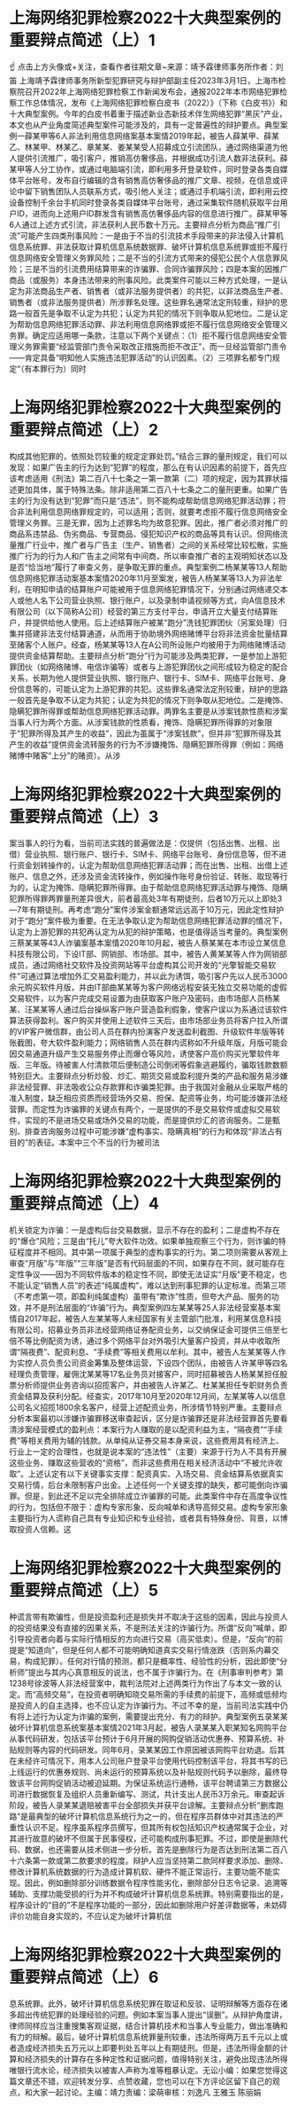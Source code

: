 # 上海网络犯罪检察2022十大典型案例的重要辩点简述（上）1

☝ 点击上方头像或+关注，查看作者往期文章~来源：靖予霖律师事务所作者：刘笛 上海靖予霖律师事务所新型犯罪研究与辩护部副主任2023年3月1日，上海市检察院召开2022年上海网络犯罪检察工作新闻发布会，通报2022年本市网络犯罪检察工作总体情况，发布《上海网络犯罪检察白皮书（2022）》（下称《白皮书》）和十大典型案例。今年的白皮书着重于描述新业态新技术伴生网络犯罪“黑灰”产业，本文也从产业角度简述典型案件可能涉及的，具有一定普遍性的辩护要点。典型案例一薛某甲等6人非法利用信息网络案基本案情2019年起，被告人薛某甲、薛某乙、林某甲、林某乙、章某某、姜某某受人招募成立引流团队，通过网络渠道为他人提供引流推广，吸引客户，推销高仿奢侈品，并根据成功引流人数非法获利。薛某甲等人分工协作，或通过电脑端引流，即利用多开登录软件，同时登录各类自媒体平台账号，发布自行编辑的含有销售高仿奢侈品的推广文章、视频，在信息或评论中留下销售团队人员联系方式，吸引他人关注；或通过手机端引流，即利用云控设备控制千余台手机同时登录各类自媒体平台账号，通过采集软件随机获取平台用户ID，进而向上述用户ID群发含有销售高仿奢侈品内容的信息进行推广。薛某甲等6人通过上述方式引流，非法获利人民币数十万元。主要辩点分析为商品“推广引流”可能产生四类刑事风险：一是由于不当的引流技术手段带来的非法侵入计算机信息系统罪、非法获取计算机信息系统数据罪、破坏计算机信息系统罪或拒不履行信息网络安全管理义务罪风险；二是不当的引流方式带来的侵犯公民个人信息罪风险；三是不当的引流费用结算带来的诈骗罪、合同诈骗罪风险；四是本案的因推广商品（或服务）本身违法带来的刑事风险。此类案件可能以三种方式处理，一是认定为非法商品生产者、销售者（或非法服务提供者）的共犯，以非法商品生产者、销售者（或非法服务提供者）所涉罪名处理。这些罪名通常法定刑较重，辩护的思路一般首先是争取不认定为共犯；认定为共犯的情况下则争取从犯地位。二是认定为帮助信息网络犯罪活动罪、非法利用信息网络罪或拒不履行信息网络安全管理义务罪。确定应适用哪一条款，注意以下两个关键点：（1）拒不履行信息网络安全管理义务罪需要“经监管部门责令采取改正措施而拒不改正”，而一旦经监管部门责令——肯定具备“明知他人实施违法犯罪活动”的认识因素。（2）三项罪名都专门规定“（有本罪行为）同时

# 上海网络犯罪检察2022十大典型案例的重要辩点简述（上）2

构成其他犯罪的，依照处罚较重的规定定罪处罚。”结合三罪的量刑规定，我们可以发现：如果广告主的行为达到“犯罪”的程度，那么在有认识因素的前提下，首先应该考虑适用《刑法》第二百八十七条之一第一款第（二）项的规定，因为其罪状描述更加具体，属于特殊法条。除非适用第二百八十七条之二的量刑更重。如果广告主的行为没有达到“犯罪”而只是“违法”，则不能构成帮助信息网络犯罪活动罪；符合非法利用信息网络罪规定的，可以适用；否则，就要考虑拒不履行信息网络安全管理义务罪。三是无罪，因为上述罪名均为故意犯罪。因此，推广者必须对推广的商品系违禁品、伪劣商品、专营商品、侵犯知识产权的商品等具有认识。但网络流量推广行业中，推广者与广告主（生产、销售者）之间的关系经常比较松散，实施推广行为的行为人和广告主之间常有中间商，所以审查推广者的主观明知状态以及是否“恰当地”履行了审查义务，是争取无罪的重点。典型案例二杨某某等13人帮助信息网络犯罪活动案基本案情2020年11月至案发，被告人杨某某等13人为非法牟利，在明知申请的结算账户可能被用于信息网络犯罪情况下，分别通过网络递交本人或他人名下公司营业执照、银行账户，以及录制申请视频等方式，向A信息技术有限公司（以下简称A公司）经营的第三方支付平台，申请开立大量支付结算账户，并提供给他人使用。后上述结算账户被某“跑分”洗钱犯罪团伙（另案处理）归集并搭建非法支付结算通道，从而用于协助境外网络赌博平台将非法资金批量结算至赌客个人账户。经查，杨某某等13人在A公司所设账户均被用于为网络赌博活动提供资金结算帮助。主要辩点分析“跑分”行为可能涉及两类犯罪，一是参加上游犯罪团伙（如网络赌博、电信诈骗等）或者与上游犯罪团伙之间形成较为稳定的配合关系，长期为他人提供营业执照、银行账户、银行卡、SIM卡、网络平台账号、身份信息等的，可能认定为上游犯罪的共犯。这些罪名通常法定刑较重，辩护的思路一般首先是争取不认定为共犯；认定为共犯的情况下则争取从犯地位。二是掩饰、隐瞒犯罪所得罪或帮助信息网络犯罪活动罪。两罪名主要是从涉案钱款性质和涉案当事人行为两个方面。从涉案钱款的性质看，掩饰、隐瞒犯罪所得罪的对象限于“犯罪所得及其产生的收益”，因此为虽属于“涉案钱款”，但并非“犯罪所得及其产生的收益”提供资金流转服务的行为不涉嫌掩饰、隐瞒犯罪所得罪（例如：网络赌博中赌客“上分”的赌资）。从涉

# 上海网络犯罪检察2022十大典型案例的重要辩点简述（上）3

案当事人的行为看，当前司法实践的普遍做法是：仅提供（包括出售、出租、出借）营业执照、银行账户、银行卡、SIM卡、网络平台账号、身份信息等，但不进行资金划转操作的，认定为帮助信息网络犯罪活动罪；而在出售、出租、出借上述账户、信息之外，还涉及资金流转操作，例如操作账号身份验证、转账、取现等行为的，认定为掩饰、隐瞒犯罪所得罪。由于帮助信息网络犯罪活动罪与掩饰、隐瞒犯罪所得罪两罪量刑差异很大，前者最高处3年有期徒刑，后者10万元以上即处3—7年有期徒刑。再考虑“跑分”案件涉案金额通常远远高于10万元，因此定性辩护对于“跑分”案件极为重要。在无法争取认定为帮助信息网络犯罪活动罪的情况下，认定为上游犯罪的共犯再认定为从犯的辩护策略，也是值得适当考量的。典型案例三蔡某某等43人诈骗案基本案情2020年10月起，被告人蔡某某在本市设立某信息科技有限公司，下设IT部、网销部、市场部。其中，被告人黄某某等人作为网销部成员，通过网络社交软件及投资网站等平台虚构其公司开发的“光擎智能交易软件”可通过算法增加外汇交易盈利能力，并以此为诱饵，吸引客户先以人民币3000余元购买软件月版，并由IT部曲某某等为客户网络远程安装无独立交易功能的虚假交易软件，以为客户完成交易设置为由获取客户账户及密码，由市场部人员杨某某、汪某某等人通过后台操纵客户账户营造盈利假象，使客户误以为系通过该软件算法获得盈利。客户购买并使用上述软件三天后，由市场部业务员将客户拉入所谓的VIP客户微信群，由公司人员在群内扮演客户发送盈利截图、升级软件年版等转账截图，夸大软件盈利能力；网络销售人员在群内谎称如不升级年版，月版可能会因交易通道升级产生交易服务停止而爆仓等风险，诱使客户高价购买光擎软件年版、三年版。待被害人付清款项后便制造公司倒闭等假象逃避履约，骗取钱款数额特别巨大。主要辩点分析炒股、炒汇、期货交易或盈利提升类的产品和服务易涉嫌非法经营罪、非法吸收公众存款罪和诈骗类犯罪。由于我国对金融从业采取严格的准入制度，缺乏相应资质而经营场外交易、担保、配资等业务，均可能涉嫌非法经营罪。而定性为诈骗罪的关键点有两个，一是提供的不是交易软件或虚拟交易软件，实现的不是进场交易或场外交易的功能，而是提供炒汇的咨询服务。二是甄别、排查咨询服务过程中可能涉嫌“虚构事实、隐瞒真相”的行为和体现“非法占有目的”的表征。本案中三个不当的行为被司法

# 上海网络犯罪检察2022十大典型案例的重要辩点简述（上）4

机关锁定为诈骗：一是虚构后台交易数据，显示不存在的盈利；二是虚构不存在的“爆仓”风险；三是由“托儿”夸大软件功效。如果单独观察三个行为，则诈骗的特征程度并不相同。其中第一项属于典型的虚构事实的行为。第二项则需要从客观上审查“月版”与“年版”“三年版”是否有代码层面的不同，如果存在不同，就可能存在定性争议——因为不同软件版本的稳定性不同，即使无法证实“月版”更不稳定，也不能认定“销售人员”的表述“纯属虚构”，难以达到刑事犯罪的认定标准。而第三项（不考虑第一项，即盈利纯属虚构）虽带有“欺诈”性质，但夸大产品、服务的功效，并不是刑法层面的“诈骗”行为。典型案例四左某某等25人非法经营案基本案情自2017年起，被告人左某某等人未经国家有关主管部门批准，利用某信息科技有限公司，招募业务员非法经营网络证券配资业务，以交纳保证金可提供三倍至七倍不等比例配资为诱，通过多个网络平台对外吸引大量客户投资，并从中收取所谓“隔夜费”、配资利息、“手续费”等相关费用以牟利。其中，被告人左某某等人作为实控人员负责公司资金筹集及整体运营，下设四个团队，由被告人许某甲等四名经理负责管理，雇佣沈某某等17名业务员对接客户，同时招募被告人杨某某担任股票分析师提供业务咨询以招揽客户，并由被告人许某乙、杜某某担任专职财务负责资金结算及获利分配。经查实，2017年10月至2020年12月间，左某某等人以信息公司名义招揽1800余名客户，经营上述配资业务，所涉情节特别严重。主要辩点分析本案最初以涉嫌诈骗罪移送审查起诉，区分是诈骗罪还是非法经营罪首先要看清涉案经营模式的盈利点：本案行为人赚取的是以配资利益为主，“隔夜费”“手续费”等相关费用为辅的钱款。从单纯从证券交易本身来说，这些费用具有经济上、行业上一定的合理性，也就是说本案的“违法性”（主要）来源于行为人不具有开展这些业务、赚取这些营收的“资格”，而非这些费用在相关经济活动中“不被允许收取”。上述认定有以下关键事实支撑：配资真实、入场交易、资金结算系依据真实交易行情，后台未限制客户出金。上述任何一个关键支撑的缺失，都可能倒向诈骗罪。但是，到此还不足以完全排除成立诈骗罪的可能。此类案件中存在高度争议性的行为，包括但不限于：虚构专家形象、反向喊单和诱导高频交易。虚构专家形象主要指行为人谎称自己具有专业知识和专业经验，或者具有特殊身份、背景，以博取投资人信赖。这

# 上海网络犯罪检察2022十大典型案例的重要辩点简述（上）5

种谎言带有欺骗性，但是投资盈利还是损失并不取决于这些的因素，因此与投资人的投资结果没有直接的因果关系，不是刑法关注的诈骗行为。所谓“反向”喊单，即引导投资者向着与实际行情相反的方向进行交易（高买低卖）。但是，“反向”的前提是“知道向”，但是任何人都不可能明确知道真实交易行情涨跌（否则系内幕交易，构成犯罪）。任何对行情的预测，都只是概率性、经验性的分析，因此即使“分析师”提出与其内心真意相反的说法，也不属于诈骗行为。在《刑事审判参考》第1238号徐波等人非法经营案中，裁判法院对上述两类行为作出了与本文一致的认定。而“高频交易”，在投资者明确知晓交易所需的手续费的前提下，高频或低频均是投资人的自主选择，也不应认定为诈骗行为。不过不幸的是，当前司法实践中仍有将上述行为认定为诈骗的案例，需要提出充分、有力的辩护。典型案例五录某某破坏计算机信息系统案基本案情2021年3月起，被告人录某某入职某知名网购平台从事代码研发，包括该平台预计于6月开展的网购促销活动优惠券、预算系统、补贴规则等内容的代码研发。同年6月，录某某因工作原因被该网购平台劝退。后其在未经许可情况下，用本人公司账户登录平台使用代码控制该平台，将其书写的已上线运行的优惠券规则、尚未运行的预算系统以及补贴规则代码予以删除，最终导致该平台网购促销活动被迫延期。为保证系统运行通畅，该平台聘请第三方数据公司进行数据恢复及组织人员重新编写、测试，共计支出人民币3万余元。审查起诉阶段，被告人录某某退赔被害平台全部损失并获平台谅解。主要辩点分析“删库跑路”是最典型的破坏计算机信息系统行为之一的，但在程序员群体中对其违法的严重性认识不足。程序虽系程序员撰写，但其所有权包括知识产权通常属于企业，对其进行故意的破坏不但属于民事侵权，还可能构成刑事犯罪。不过，即使是删除代码、数据，也还需要从技术侧进一步分析。首先是删除行为是否达到刑法第二百八十六条第一款或第二款要求的程度。辩护人应当坚持第二款同样要求添加、删除、修改计算机系统数据的行为造成计算机软、硬件不能正常运行，主要功能不能实现。因此，例如删除部分训练数据令程序性能劣化，删除部分日志令记录、追溯等辅助、支撑功能受损的行为并不构成破坏计算机信息系统罪。特别需要指出的是，程序设计的“目的”不是程序功能的一部分，因此如删除用户好差评数据等，未妨碍评价功能自身实现的，不应认定为破坏计算机信

# 上海网络犯罪检察2022十大典型案例的重要辩点简述（上）6

息系统罪。此外，破坏计算机信息系统犯罪在取证和反驳、证明辩解等方面存在诸多超出传统犯罪的处理经验的问题。例如本案当事人提出“误删”。从辩护角度讲，律师同样应当注重搜集客观证据，结合计算机技术和当事人专业能力，做出准确和有力的辩解。最后，破坏计算机信息系统罪量刑较重，违法所得两万五千元以上或者造成经济损失五万元以上即要判处五年以上有期徒刑。但是，违法所得金额的计算和经济损失的计算存在多种定性和证据问题，值得特别关注，避免出现违法所得唯银行流水论，经济损失以被害人声称为准等粗暴认定。无讼小编：如果您觉得这篇文章还不错，欢迎转发分享、点赞收藏，您也可以在下方评论区留下自己的观点，和大家一起讨论。主编：靖力责编：梁萌审核：刘逸凡 王雅玉 陈丽娟

